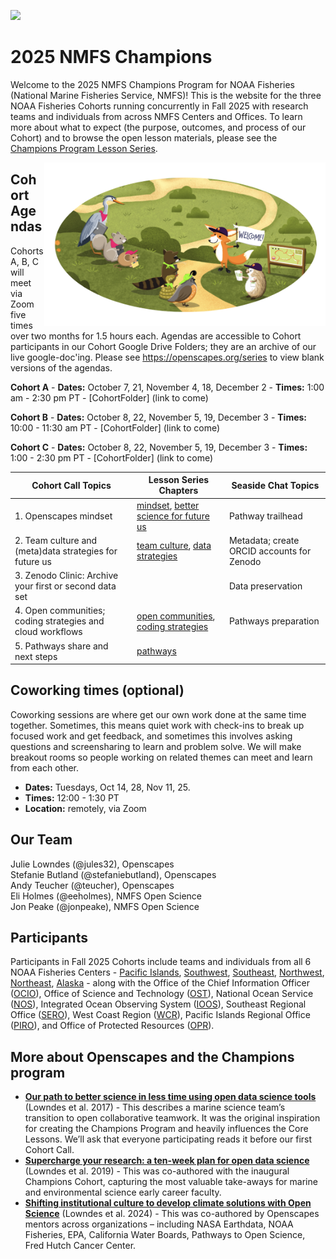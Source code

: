 
<a align="left" href="https://github.com/nmfs-openscapes/2025-nmfs-champions"><img src="https://github.githubassets.com/images/modules/logos_page/GitHub-Mark.png" width="35px"/></a>

# 2025 NMFS Champions

Welcome to the 2025 NMFS Champions Program for NOAA Fisheries (National
Marine Fisheries Service, NMFS)! This is the website for the three NOAA
Fisheries Cohorts running concurrently in Fall 2025 with research teams
and individuals from across NMFS Centers and Offices. To learn more
about what to expect (the purpose, outcomes, and process of our Cohort)
and to browse the open lesson materials, please see the [Champions
Program Lesson Series](https://openscapes.github.io/series).

<img src="horst-champions-trailhead.png" align="right" width="450"/>

## Cohort Agendas

Cohorts A, B, C will meet via Zoom five times over two months for 1.5
hours each. Agendas are accessible to Cohort participants in our Cohort
Google Drive Folders; they are an archive of our live google-doc'ing.
Please see <https://openscapes.org/series> to view blank versions of the
agendas.

**Cohort A** - **Dates:** October 7, 21, November 4, 18, December 2 -
**Times:** 1:00 am - 2:30 pm PT - [CohortFolder] (link to come)

**Cohort B** - **Dates:** October 8, 22, November 5, 19, December 3 -
**Times:** 10:00 - 11:30 am PT - [CohortFolder] (link to come)

**Cohort C** - **Dates:** October 8, 22, November 5, 19, December 3 -
**Times:** 1:00 - 2:30 pm PT - [CohortFolder] (link to come)

| Cohort Call Topics | Lesson Series Chapters | Seaside Chat Topics |
|------------------------|------------------------|------------------------|
| 1\. Openscapes mindset | [mindset](https://openscapes.github.io/series/mindset), [better science for future us](https://openscapes.github.io/series/core-lessons/better-science) | Pathway trailhead |
| 2\. Team culture and (meta)data strategies for future us | [team culture](https://openscapes.github.io/series/team-culture), [data strategies](https://openscapes.github.io/series/core-lessons/data-strategies) | Metadata; create ORCID accounts for Zenodo |
| 3\. Zenodo Clinic: Archive your first or second data set |  | Data preservation |
| 4\. Open communities; coding strategies and cloud workflows | [open communities](https://openscapes.github.io/series/core-lessons/communities), [coding strategies](https://openscapes.github.io/series/core-lessons/coding-strategies) | Pathways preparation |
| 5\. Pathways share and next steps | [pathways](https://openscapes.github.io/series/core-lessons/pathways) |  |

<!--- TODO: link to issues labeled 'digest'. 
Note result will be empty until after first call digest is posted.
[**Cohort Call Digests**](issues)
--->

## Coworking times (optional)

Coworking sessions are where get our own work done at the same time
together. Sometimes, this means quiet work with check-ins to break up
focused work and get feedback, and sometimes this involves asking
questions and screensharing to learn and problem solve. We will make
breakout rooms so people working on related themes can meet and learn
from each other.

-   **Dates:** Tuesdays, Oct 14, 28, Nov 11, 25.
-   **Times:** 12:00 - 1:30 PT
-   **Location:** remotely, via Zoom

## Our Team

Julie Lowndes (@jules32), Openscapes\
Stefanie Butland (@stefaniebutland), Openscapes\
Andy Teucher (@teucher), Openscapes\
Eli Holmes (@eeholmes), NMFS Open Science\
Jon Peake (@jonpeake), NMFS Open Science

## Participants

Participants in Fall 2025 Cohorts include teams and individuals from all
6 NOAA Fisheries Centers - [Pacific
Islands](https://www.fisheries.noaa.gov/about/pacific-islands-fisheries-science-center),
[Southwest](https://www.fisheries.noaa.gov/about/southwest-fisheries-science-center),
[Southeast](https://www.fisheries.noaa.gov/about/southeast-fisheries-science-center),
[Northwest](https://www.fisheries.noaa.gov/about/northwest-fisheries-science-center),
[Northeast](https://www.fisheries.noaa.gov/about/northeast-fisheries-science-center),
[Alaska](https://www.fisheries.noaa.gov/about/alaska-fisheries-science-center) -
along with the Office of the Chief Information Officer
([OCIO](https://www.noaa.gov/organization/information-technology/about-ocio)),
Office of Science and Technology
([OST](https://www.fisheries.noaa.gov/about/office-science-and-technology)),
National Ocean Service ([NOS](https://oceanservice.noaa.gov/)),
Integrated Ocean Observing System ([IOOS](https://ioos.noaa.gov/)),
Southeast Regional Office
([SERO](https://www.fisheries.noaa.gov/about/southeast-regional-office)),
West Coast Region
([WCR](https://www.fisheries.noaa.gov/about/west-coast-region)), Pacific
Islands Regional Office
([PIRO](https://www.fisheries.noaa.gov/about/pacific-islands-regional-office)),
and Office of Protected Resources
([OPR](https://www.fisheries.noaa.gov/about/office-protected-resources)).

## More about Openscapes and the Champions program

-   [**Our path to better science in less time using open data science
    tools**](https://ohi-science.org/betterscienceinlesstime/article)
    (Lowndes et al. 2017) - This describes a marine science team’s
    transition to open collaborative teamwork. It was the original
    inspiration for creating the Champions Program and heavily
    influences the Core Lessons. We’ll ask that everyone participating
    reads it before our first Cohort Call.
-   [**Supercharge your research: a ten-week plan for open data
    science**](https://openscapes.github.io/supercharge-research/)
    (Lowndes et al. 2019) - This was co-authored with the inaugural
    Champions Cohort, capturing the most valuable take-aways for marine
    and environmental science early career faculty.
-   [**Shifting institutional culture to develop climate solutions with
    Open
    Science**](https://onlinelibrary.wiley.com/doi/10.1002/ece3.11341)
    (Lowndes et al. 2024) - This was co-authored by Openscapes mentors
    across organizations – including NASA Earthdata, NOAA Fisheries,
    EPA, California Water Boards, Pathways to Open Science, Fred Hutch
    Cancer Center.
